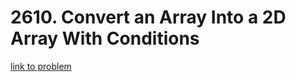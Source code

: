 # 2610. Convert an Array Into a 2D Array With Conditions

[link to problem](https://leetcode.com/problems/convert-an-array-into-a-2d-array-with-conditions/)
